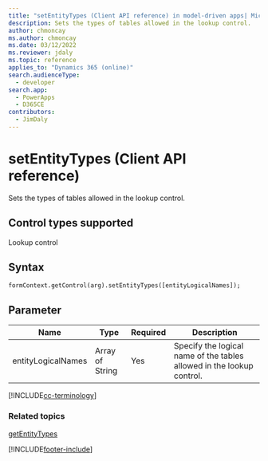 ```yaml
---
title: "setEntityTypes (Client API reference) in model-driven apps| MicrosoftDocs"
description: Sets the types of tables allowed in the lookup control.
author: chmoncay
ms.author: chmoncay
ms.date: 03/12/2022
ms.reviewer: jdaly
ms.topic: reference
applies_to: "Dynamics 365 (online)"
search.audienceType: 
  - developer
search.app: 
  - PowerApps
  - D365CE
contributors:
  - JimDaly
---
```

# setEntityTypes (Client API reference)



Sets the types of tables allowed in the lookup control.

## Control types supported

Lookup control

## Syntax

`formContext.getControl(arg).setEntityTypes([entityLogicalNames]);`

## Parameter

|Name|Type|Required|Description|
|--|--|--|--|
|entityLogicalNames|Array of String|Yes|Specify the logical name of the tables allowed in the lookup control.|

[!INCLUDE[cc-terminology](../../../../data-platform/includes/cc-terminology.md)]

### Related topics

[getEntityTypes](getEntityTypes.md)

 




[!INCLUDE[footer-include](../../../../../includes/footer-banner.md)]